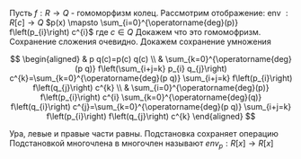 Пусть $f: R \rightarrow Q$ - гомоморфизм колец. Рассмотрим отображение:
env $: R[c] \rightarrow Q$
$p(x) \mapsto \sum_{i=0}^{\operatorname{deg}(p)} f\left(p_{i}\right) c^{i}$
где $c \in Q$
Докажем что это гомомофризм. Сохранение сложения очевидно. Докажем сохранение умножения

$$
\begin{aligned}
& p q(c)=p(c) q(c) \\
& \sum_{k=0}^{\operatorname{deg}(p q)} f\left(\sum_{i+j=k} p_{i} q_{j}\right) c^{k}=\sum_{k=0}^{\operatorname{deg}(p q)} \sum_{i+j=k} f\left(p_{i}\right) f\left(q_{j}\right) c^{k} \\
& \sum_{i=0}^{\operatorname{deg}(p)} f\left(p_{i}\right) c^{i} \sum_{k=0}^{\operatorname{deg}(q)} f\left(q_{i}\right) c^{j}=\sum_{k=0}^{\operatorname{deg}(p q)} \sum_{i+j=k} f\left(p_{i}\right) f\left(q_{j}\right) c^{k}
\end{aligned}
$$

Ура, левые и правые части равны. Подстановка сохраняет операцию Подстановкой многочлена в многочлен называют $e n v_{p}: R[x] \rightarrow R[x]$
